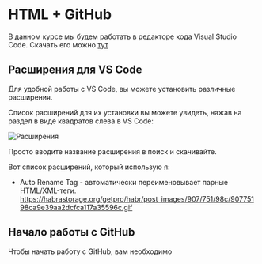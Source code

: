 # HTML + GitHub

В данном курсе мы будем работать в редакторе кода Visual Studio Code. Скачать его можно [тут](https://code.visualstudio.com)

## Расширения для VS Code

Для удобной работы с VS Code, вы можете установить различные расширения. 

Список расширений для их установки вы можете увидеть, нажав на раздел в виде квадратов слева в VS Code:

![Расширения](https://user-images.githubusercontent.com/47351812/190391925-f44d39e2-8b77-4da9-86e1-e38f19eedcce.png)

Просто вводите название расширения в поиск и скачивайте.

Вот список расширений, который использую я:

+ Auto Rename Tag - автоматически переименовывает парные HTML/XML-теги. https://habrastorage.org/getpro/habr/post_images/907/751/98c/90775198ca9e39aa2dcfca117a35596c.gif

## Начало работы с GitHub

Чтобы начать работу с GitHub, вам необходимо 
